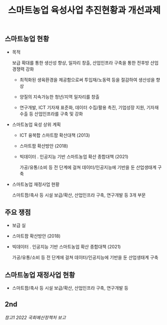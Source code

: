 ﻿---
layout: single
title:  "스마트농업 육성사업 추진현황과 개선과제"
categories: research
tag: [smart-farm]
toc: true
author_profile: false
sidebar:
    nav: "docs"
---

## 스마트농업 현황

- 목적
  
  보급 확대를 통한 생산성 향상, 일자리 창출, 산업인프라 구축을 통한 전후방 산업 경쟁력 강화
  
  - 최적화된 생육환경을 제공함으로써 투입재/노동력 등을 절감하여 생산성을 향상
  
  - 양질의 지속가능한 청년/지역 일자리를 창출
  
  - 연구개발, ICT 기자재 표준화, 데이터 수집/활용 촉진, 기업성장 지원, 기자재 수출 등 산업인프라를 구축 및 강화

- 스마트농업 육성 상위 계획
  
  - ICT 융복합 스마트팜 확산대책 (2013)
  
  - 스마트팜 확산방안 (2018)
  
  - 빅데이터 ․ 인공지능 기반 스마트농업 확산 종합대책 (2021)
    
    가공/유통/소비 등 전 단계에 걸쳐 데이터/인공지능에 기반을 둔 산업생태계 구축

- 스마트농업 재정사업 현황
  
  스마트팜/축사 등 시설 보급/확산, 산업인프라 구축, 연구개발 등 3개 부문

## 주요 쟁점

- 보급 실

- 스마트팜 확산방안 (2018)

- 빅데이터 ․ 인공지능 기반 스마트농업 확산 종합대책 (2021)
  
  가공/유통/소비 등 전 단계에 걸쳐 데이터/인공지능에 기반을 둔 산업생태계 구축

## 스마트농업 재정사업 현황

- 스마트팜/축사 등 시설 보급/확산, 산업인프라 구축, 연구개발 등

## 2nd

###### 참고1 2022 국회예산정책처 보고